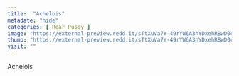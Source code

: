 ```yaml
---
title:  "Achelois"
metadate: "hide"
categories: [ Rear Pussy ]
image: "https://external-preview.redd.it/sTtXuVa7Y-49rYW6A3hYDxehRBwD0cHipzMFP8sqiLo.jpg?auto=webp&s=f17187525e70ff4127876bed88801a884c06d7a7"
thumb: "https://external-preview.redd.it/sTtXuVa7Y-49rYW6A3hYDxehRBwD0cHipzMFP8sqiLo.jpg?width=1080&crop=smart&auto=webp&s=1b07edb1da90a6b0af21e9a1b6699d7d791e0f45"
visit: ""
---
```

Achelois
